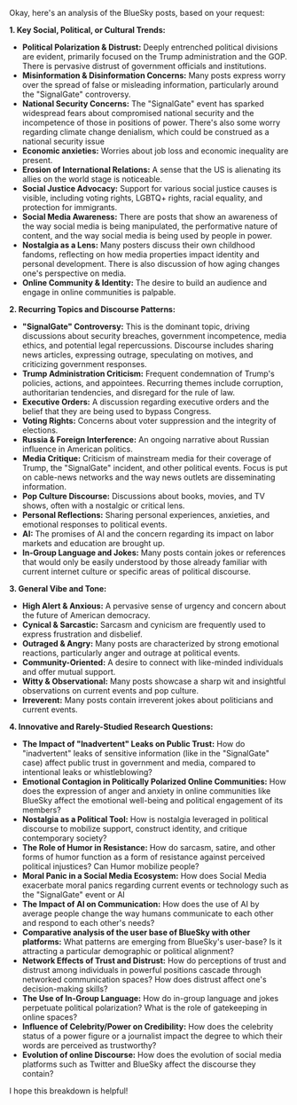 Okay, here's an analysis of the BlueSky posts, based on your request:

**1. Key Social, Political, or Cultural Trends:**

*   **Political Polarization & Distrust:** Deeply entrenched political divisions are evident, primarily focused on the Trump administration and the GOP. There is pervasive distrust of government officials and institutions.
*   **Misinformation & Disinformation Concerns:** Many posts express worry over the spread of false or misleading information, particularly around the "SignalGate" controversy.
*   **National Security Concerns:** The "SignalGate" event has sparked widespread fears about compromised national security and the incompetence of those in positions of power. There's also some worry regarding climate change denialism, which could be construed as a national security issue
*   **Economic anxieties:** Worries about job loss and economic inequality are present.
*   **Erosion of International Relations:** A sense that the US is alienating its allies on the world stage is noticeable.
*   **Social Justice Advocacy:** Support for various social justice causes is visible, including voting rights, LGBTQ+ rights, racial equality, and protection for immigrants.
*  **Social Media Awareness:** There are posts that show an awareness of the way social media is being manipulated, the performative nature of content, and the way social media is being used by people in power.
*   **Nostalgia as a Lens:** Many posters discuss their own childhood fandoms, reflecting on how media properties impact identity and personal development. There is also discussion of how aging changes one's perspective on media.
*   **Online Community & Identity:** The desire to build an audience and engage in online communities is palpable.

**2. Recurring Topics and Discourse Patterns:**

*   **"SignalGate" Controversy:** This is the dominant topic, driving discussions about security breaches, government incompetence, media ethics, and potential legal repercussions. Discourse includes sharing news articles, expressing outrage, speculating on motives, and criticizing government responses.
*   **Trump Administration Criticism:** Frequent condemnation of Trump's policies, actions, and appointees. Recurring themes include corruption, authoritarian tendencies, and disregard for the rule of law.
*   **Executive Orders:** A discussion regarding executive orders and the belief that they are being used to bypass Congress.
*   **Voting Rights:** Concerns about voter suppression and the integrity of elections.
*   **Russia & Foreign Interference:** An ongoing narrative about Russian influence in American politics.
*   **Media Critique:** Criticism of mainstream media for their coverage of Trump, the "SignalGate" incident, and other political events. Focus is put on cable-news networks and the way news outlets are disseminating information.
*   **Pop Culture Discourse:** Discussions about books, movies, and TV shows, often with a nostalgic or critical lens.
*   **Personal Reflections:** Sharing personal experiences, anxieties, and emotional responses to political events.
*  **AI:** The promises of AI and the concern regarding its impact on labor markets and education are brought up.
*  **In-Group Language and Jokes:** Many posts contain jokes or references that would only be easily understood by those already familiar with current internet culture or specific areas of political discourse.

**3. General Vibe and Tone:**

*   **High Alert & Anxious:** A pervasive sense of urgency and concern about the future of American democracy.
*   **Cynical & Sarcastic:** Sarcasm and cynicism are frequently used to express frustration and disbelief.
*   **Outraged & Angry:** Many posts are characterized by strong emotional reactions, particularly anger and outrage at political events.
*   **Community-Oriented:** A desire to connect with like-minded individuals and offer mutual support.
*   **Witty & Observational:** Many posts showcase a sharp wit and insightful observations on current events and pop culture.
*   **Irreverent:** Many posts contain irreverent jokes about politicians and current events.

**4. Innovative and Rarely-Studied Research Questions:**

*   **The Impact of "Inadvertent" Leaks on Public Trust:** How do "inadvertent" leaks of sensitive information (like in the "SignalGate" case) affect public trust in government and media, compared to intentional leaks or whistleblowing?
*   **Emotional Contagion in Politically Polarized Online Communities:** How does the expression of anger and anxiety in online communities like BlueSky affect the emotional well-being and political engagement of its members?
*   **Nostalgia as a Political Tool:** How is nostalgia leveraged in political discourse to mobilize support, construct identity, and critique contemporary society?
*   **The Role of Humor in Resistance:** How do sarcasm, satire, and other forms of humor function as a form of resistance against perceived political injustices? Can Humor mobilize people?
*   **Moral Panic in a Social Media Ecosystem:** How does Social Media exacerbate moral panics regarding current events or technology such as the "SignalGate" event or AI
*   **The Impact of AI on Communication:** How does the use of AI by average people change the way humans communicate to each other and respond to each other's needs?
*   **Comparative analysis of the user base of BlueSky with other platforms:** What patterns are emerging from BlueSky's user-base? Is it attracting a particular demographic or political alignment?
*   **Network Effects of Trust and Distrust:** How do perceptions of trust and distrust among individuals in powerful positions cascade through networked communication spaces? How does distrust affect one's decision-making skills?
*   **The Use of In-Group Language:** How do in-group language and jokes perpetuate political polarization? What is the role of gatekeeping in online spaces?
*   **Influence of Celebrity/Power on Credibility:** How does the celebrity status of a power figure or a journalist impact the degree to which their words are perceived as trustworthy?
*   **Evolution of online Discourse:** How does the evolution of social media platforms such as Twitter and BlueSky affect the discourse they contain?

I hope this breakdown is helpful!
